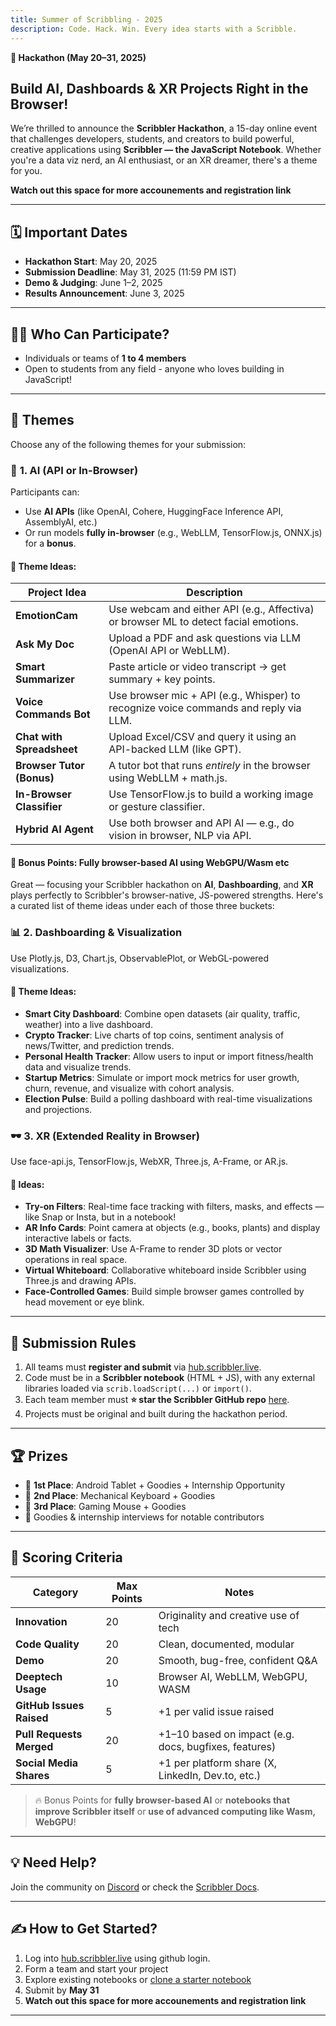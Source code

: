 ```yaml
---
title: Summer of Scribbling - 2025
description: Code. Hack. Win. Every idea starts with a Scribble.
---
```



**🚀  Hackathon (May 20–31, 2025)**

## Build AI, Dashboards & XR Projects Right in the Browser!

We’re thrilled to announce the **Scribbler Hackathon**, a 15-day online event that challenges developers, students, and creators to build powerful, creative applications using **Scribbler — the JavaScript Notebook**. Whether you're a data viz nerd, an AI enthusiast, or an XR dreamer, there's a theme for you.

**Watch out this space for more accounements and registration link**

---

## 🗓️ Important Dates

* **Hackathon Start**: May 20, 2025
* **Submission Deadline**: May 31, 2025 (11:59 PM IST)
* **Demo & Judging**: June 1–2, 2025
* **Results Announcement**: June 3, 2025

---

## 👨‍💻 Who Can Participate?

* Individuals or teams of **1 to 4 members**
* Open to students from any field - anyone who loves building in JavaScript!

---

## 🎯 Themes

Choose any of the following themes for your submission:

### 🧠 **1. AI (API or In-Browser)**

Participants can:

* Use **AI APIs** (like OpenAI, Cohere, HuggingFace Inference API, AssemblyAI, etc.)
* Or run models **fully in-browser** (e.g., WebLLM, TensorFlow\.js, ONNX.js) for a **bonus**.

#### 🔹 Theme Ideas:

| **Project Idea**          | **Description**                                                                      |
| ------------------------- | ------------------------------------------------------------------------------------ |
| **EmotionCam**            | Use webcam and either API (e.g., Affectiva) or browser ML to detect facial emotions. |
| **Ask My Doc**            | Upload a PDF and ask questions via LLM (OpenAI API or WebLLM).                       |
| **Smart Summarizer**      | Paste article or video transcript → get summary + key points.                        |
| **Voice Commands Bot**    | Use browser mic + API (e.g., Whisper) to recognize voice commands and reply via LLM. |
| **Chat with Spreadsheet** | Upload Excel/CSV and query it using an API-backed LLM (like GPT).                    |
| **Browser Tutor (Bonus)** | A tutor bot that runs *entirely* in the browser using WebLLM + math.js.              |
| **In-Browser Classifier** | Use TensorFlow\.js to build a working image or gesture classifier.                   |
| **Hybrid AI Agent**       | Use both browser and API AI — e.g., do vision in browser, NLP via API.               |

#### 🎁 Bonus Points: Fully browser-based AI using WebGPU/Wasm etc

Great — focusing your Scribbler hackathon on **AI**, **Dashboarding**, and **XR** plays perfectly to Scribbler's browser-native, JS-powered strengths. Here's a curated list of theme ideas under each of those three buckets:


### 📊 **2. Dashboarding & Visualization**

Use Plotly.js, D3, Chart.js, ObservablePlot, or WebGL-powered visualizations.

#### 🔹 Theme Ideas:

* **Smart City Dashboard**: Combine open datasets (air quality, traffic, weather) into a live dashboard.
* **Crypto Tracker**: Live charts of top coins, sentiment analysis of news/Twitter, and prediction trends.
* **Personal Health Tracker**: Allow users to input or import fitness/health data and visualize trends.
* **Startup Metrics**: Simulate or import mock metrics for user growth, churn, revenue, and visualize with cohort analysis.
* **Election Pulse**: Build a polling dashboard with real-time visualizations and projections.



### 🕶️ **3. XR (Extended Reality in Browser)**

Use face-api.js, TensorFlow\.js, WebXR, Three.js, A-Frame, or AR.js.

#### 🔹 Ideas:

* **Try-on Filters**: Real-time face tracking with filters, masks, and effects — like Snap or Insta, but in a notebook!
* **AR Info Cards**: Point camera at objects (e.g., books, plants) and display interactive labels or facts.
* **3D Math Visualizer**: Use A-Frame to render 3D plots or vector operations in real space.
* **Virtual Whiteboard**: Collaborative whiteboard inside Scribbler using Three.js and drawing APIs.
* **Face-Controlled Games**: Build simple browser games controlled by head movement or eye blink.


---

## 🧾 Submission Rules

1. All teams must **register and submit** via [hub.scribbler.live](https://hub.scribbler.live).
2. Code must be in a **Scribbler notebook** (HTML + JS), with any external libraries loaded via `scrib.loadScript(...)` or `import()`.
3. Each team member must **⭐ star the Scribbler GitHub repo** [here](https://github.com/scribbler-notebook/scribbler).
4. Projects must be original and built during the hackathon period.

---

## 🏆 Prizes

* 🏅 **1st Place**: Android Tablet + Goodies + Internship Opportunity
* 🥈 **2nd Place**: Mechanical Keyboard + Goodies
* 🥉 **3rd Place**: Gaming Mouse + Goodies
* 🎁 Goodies & internship interviews for notable contributors

---

## 🧮 Scoring Criteria

| **Category**             | **Max Points** | **Notes**                                             |
| ------------------------ | -------------- | ----------------------------------------------------- |
| **Innovation**      | 20             | Originality and creative use of tech                  |
| **Code Quality**      | 20             | Clean, documented, modular                            |
| **Demo**         | 20             | Smooth, bug-free, confident Q\&A                      |
| **Deeptech Usage**       | 10             | Browser AI, WebLLM, WebGPU, WASM                     |
| **GitHub Issues Raised** | 5              | +1 per valid issue raised                             |
| **Pull Requests Merged** | 20             | +1–10 based on impact (e.g. docs, bugfixes, features) |
| **Social Media Shares**  | 5              | +1 per platform share (X, LinkedIn, Dev.to, etc.)     |

> 🔥 Bonus Points for **fully browser-based AI** or **notebooks that improve Scribbler itself** or **use of advanced computing like Wasm, WebGPU**!

---

## 💡 Need Help?

Join the community on [Discord](https://join.scribbler.live) or check the [Scribbler Docs](https://scribbler.live/docs).

---

## ✍️ How to Get Started?

1. Log into [hub.scribbler.live](https://hub.scribbler.live) using github login.
2. Form a team and start your project
3. Explore existing notebooks or [clone a starter notebook](https://github.com/gopi-suvanam/scribbler/tree/main/examples)
4. Submit by **May 31**
5. **Watch out this space for more accounements and registration link**

---



